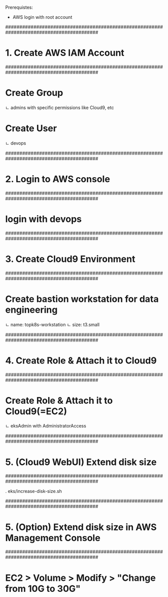Prerequistes:
- AWS login with root account

#########################################################################################
# 1. Create AWS IAM Account
#########################################################################################

# Create Group
  ㄴ admins with specific permissions like Cloud9, etc
  
# Create User
  ㄴ devops

#########################################################################################
# 2. Login to AWS console
#########################################################################################

# login with devops


#########################################################################################
# 3. Create Cloud9 Environment
#########################################################################################

# Create bastion workstation for data engineering
  ㄴ name: topk8s-workstation
  ㄴ size: t3.small


#########################################################################################
# 4. Create Role & Attach it to Cloud9
#########################################################################################

# Create Role & Attach it to Cloud9(=EC2)
  ㄴ eksAdmin with AdministratorAccess


#########################################################################################
# 5. (Cloud9 WebUI) Extend disk size
#########################################################################################

. eks/increase-disk-size.sh


#########################################################################################
# 5. (Option) Extend disk size in AWS Management Console
#########################################################################################

# EC2 > Volume > Modify > "Change from 10G to 30G"
